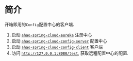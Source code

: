 # 简介
开箱即用的`Config`配置中心的客户端.

1. 启动 [`ahao-spring-cloud-eureka`](../ahao-spring-cloud-eureka) 注册中心
1. 启动 [`ahao-spring-cloud-config-server`](../ahao-spring-cloud-config-server) 配置中心
1. 启动 [`ahao-spring-cloud-config-client`](../ahao-spring-cloud-config-client) 客户端
1. 访问 [`http://127.0.0.1:8080/test`](http://127.0.0.1:8080/test), 获取远程配置中心的配置.
